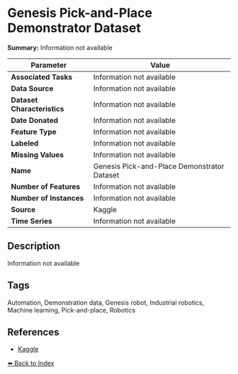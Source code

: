 # Genesis Pick-and-Place Demonstrator Dataset

**Summary:** Information not available

| Parameter | Value |
| --- | --- |
| **Associated Tasks** | Information not available |
| **Data Source** | Information not available |
| **Dataset Characteristics** | Information not available |
| **Date Donated** | Information not available |
| **Feature Type** | Information not available |
| **Labeled** | Information not available |
| **Missing Values** | Information not available |
| **Name** | Genesis Pick-and-Place Demonstrator Dataset |
| **Number of Features** | Information not available |
| **Number of Instances** | Information not available |
| **Source** | Kaggle |
| **Time Series** | Information not available |

## Description

Information not available

## Tags

Automation, Demonstration data, Genesis robot, Industrial robotics, Machine learning, Pick-and-place, Robotics

## References

- [Kaggle](https://www.kaggle.com/datasets/inIT-OWL/genesis-demonstrator-data-for-machine-learning)

[⬅️ Back to Index](../README.md)
